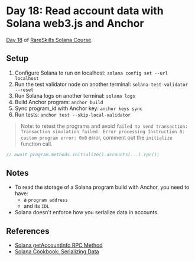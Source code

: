 # Day 18: Read account data with Solana web3.js and Anchor

[Day 18](https://www.rareskills.io/post/solana-read-account-data) of [RareSkills Solana Course](https://www.rareskills.io/solana-tutorial).

## Setup

1. Configure Solana to run on localhost: `solana config set --url localhost`
2. Run the test validator node on another terminal: `solana-test-validator --reset`
3. Run Solana logs on another terminal: `solana logs`
4. Build Anchor program: `anchor build`
5. Sync program_id with Anchor key: `anchor keys sync`
6. Run tests: `anchor test --skip-local-validator`

> Note: to retest the programs and avoid `failed to send transaction: Transaction simulation failed: Error processing Instruction 0: custom program error: 0x0` error, comment out the `initialize` function call.

```ts
// await program.methods.initialize().accounts(...).rpc();
```

## Notes

- To read the storage of a Solana program build with Anchor, you need to have:
  - a `program address`
  - and its `IDL`
- Solana doesn't enforce how you serialize data in accounts.

## References

- [Solana getAccountInfo RPC Method](https://solana.com/docs/rpc/http/getaccountinfo)
- [Solana Cookbook: Serializing Data](https://solanacookbook.com/guides/serialization.html#setting-up-for-borsh-serialization)
